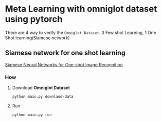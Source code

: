 # Meta Learning with omniglot dataset using pytorch

There are 4 way to verify the `Omniglot Dataset`. 3 Few shot Learning, 1 One Shot learning(Siamese network)



## Siamese network for one shot learning

[Siamese Neural Networks for One-shot Image Recognition](https://www.cs.cmu.edu/~rsalakhu/papers/oneshot1.pdf)

### How

1. Download **Omniglot Dataset**

   ```bash
   python main.py downlaod-data
   ```

2. Run 

   ```
   python main.py run
   ```

   
